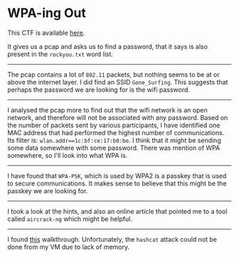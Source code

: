 # WPA-ing Out

This CTF is available [here](https://play.picoctf.org/practice/challenge/237?category=4&page=1&solved=1).

It gives us a pcap and asks us to find a password, that it says is also present in the `rockyou.txt` word list.

---

The pcap contains a lot of `802.11` packets, but nothing seems to be at or above the internet layer. I did find an SSID `Gone_Surfing`. This suggests that perhaps the password we are looking for is the wifi password.

---

I analysed the pcap more to find out that the wifi network is an open network, and therefore will not be associated with any password. Based on the number of packets sent by various participants, I have identified one MAC address that had performed the highest number of communications. Its filter is: `wlan.addr==1c:bf:ce:17:b0:be`. I think that it might be sending some data somewhere with some password. There was mention of WPA somewhere, so I'll look into what WPA is.

---

I have found that `WPA-PSK`, which is used by WPA2 is a passkey that is used to secure communications. It makes sense to believe that this might be the passkey we are looking for.

---

I took a look at the hints, and also an online article that pointed me to a tool called `aircrack-ng` which might be helpful.

---

I found [this](https://www.youtube.com/watch?v=mAZ7PjEfWU0) walkthrough. Unfortunately, the `hashcat` attack could not be done from my VM due to lack of memory.
